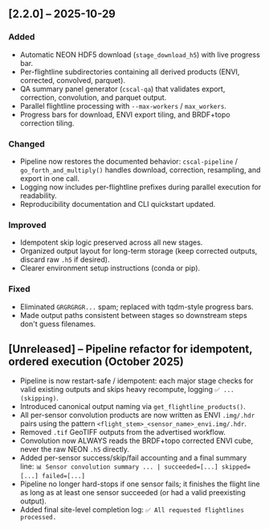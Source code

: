 ## [2.2.0] – 2025-10-29
### Added
- Automatic NEON HDF5 download (`stage_download_h5`) with live progress bar.
- Per-flightline subdirectories containing all derived products (ENVI, corrected, convolved, parquet).
- QA summary panel generator (`cscal-qa`) that validates export, correction, convolution, and parquet output.
- Parallel flightline processing with `--max-workers` / `max_workers`.
- Progress bars for download, ENVI export tiling, and BRDF+topo correction tiling.

### Changed
- Pipeline now restores the documented behavior: `cscal-pipeline` / `go_forth_and_multiply()` handles download, correction, resampling, and export in one call.
- Logging now includes per-flightline prefixes during parallel execution for readability.
- Reproducibility documentation and CLI quickstart updated.

### Improved
- Idempotent skip logic preserved across all new stages.
- Organized output layout for long-term storage (keep corrected outputs, discard raw `.h5` if desired).
- Clearer environment setup instructions (conda or pip).

### Fixed
- Eliminated `GRGRGRGR...` spam; replaced with tqdm-style progress bars.
- Made output paths consistent between stages so downstream steps don't guess filenames.

## [Unreleased] – Pipeline refactor for idempotent, ordered execution (October 2025)

- Pipeline is now restart-safe / idempotent: each major stage checks for valid existing outputs
  and skips heavy recompute, logging `✅ ... (skipping)`.
- Introduced canonical output naming via `get_flightline_products()`.
- All per-sensor convolution products are now written as ENVI `.img/.hdr` pairs using the
  pattern `<flight_stem>_<sensor_name>_envi.img/.hdr`.
- Removed `.tif` GeoTIFF outputs from the advertised workflow.
- Convolution now ALWAYS reads the BRDF+topo corrected ENVI cube, never the raw NEON `.h5` directly.
- Added per-sensor success/skip/fail accounting and a final summary line:
  `📊 Sensor convolution summary ... | succeeded=[...] skipped=[...] failed=[...]`
- Pipeline no longer hard-stops if one sensor fails; it finishes the flight line as long as at
  least one sensor succeeded (or had a valid preexisting output).
- Added final site-level completion log: `✅ All requested flightlines processed.`
